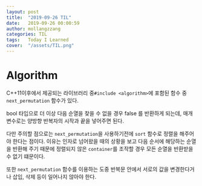 ```yaml
---
layout: post
title:  "2019-09-26 TIL"
date:   2019-09-26 00:00:59
author: mollangzzang
categories: TIL
tags:	Today I Learned
cover:  "/assets/TIL.png"
---
```


# Algorithm

C++11이후에서 제공되는 라이브러리 중`#include <algorithm>`에 포함된 함수 중 `next_permutation` 함수가 있다.

bool 타입으로 더 이상 다음 순열을 찾을 수 없을 경우 false 를 반환하게 되는데, 매개변수로는 양방향 반복자의 시작과 끝을 넣어주면 된다.

다만 주의할 점으로는 `next_permutation`을 사용하기전에 `sort` 함수로 정렬을 해주어야 한다는 점이다. 이유는 인자로 넘어왔을 때의 상황을 보고 다음 순서에 해당하는 순열을 반환해 주기 때문에 정렬되지 않은 `container`를 조작할 경우 모든 순열을 반환받을 수 없기 떄문이다.

또한 `next_permutation` 함수를 이용하는 도중 반복문 안에서 서로의 값을 변경한다거나 삽입, 삭제 등이 일어나지 않아야 한다.